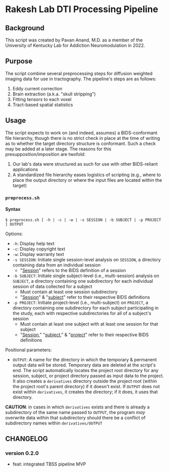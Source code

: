 # Rakesh Lab DTI Processing Pipeline

## Background

This script was created by Pavan Anand, M.D. as a member of the University of Kentucky Lab for Addiction Neuromodulation in 2022.

## Purpose

The script combine several preprocessing steps for diffusion weighted imaging data for use in tractography. The pipeline's steps are as follows:

1. Eddy current correction
2. Brain extraction (a.k.a. "skull stripping")
3. Fitting tensors to each voxel
4. Tract-based spatial statistics

## Usage

The script expects to work on (and indeed, assumes) a BIDS-conformant file hierarchy, though there is no strict check in place at the time of writing as to whether the target directory structure is conformant. Such a check may be added at a later stage. The reasons for this presupposition/imposition are twofold:

1. Our lab's data were structured as such for use with other BIDS-reliant applications
2. A standardized file hierarchy eases logistics of scripting (e.g., where to place the output directory or where the input files are located within the target)

### `preprocess.sh`

#### Syntax

`$ preprocess.sh [ -h | -c | -w | -s SESSION | -b SUBJECT | -p PROJECT ] OUTPUT`

Options:

* `-h`: Display help text
* `-c`: Display copyright text
* `-w`: Display warranty text
* `-s SESSION`: Initiate single session-level analysis on `SESSION`, a directory containing data from an individual session
  * "[Session](https://bids-standard.github.io/bids-starter-kit/folders_and_files/folders.html#session)" refers to the BIDS definition of a session
* `-b SUBJECT`: Initiate single subject-level (i.e., multi-session) analysis on `SUBJECT`, a directory containing one subdirectory for each individual session of data collected for a subject
  * Must contain at least one session subdirectory
  * "[Session](https://bids-standard.github.io/bids-starter-kit/folders_and_files/folders.html#session)" & "[subject](https://bids-standard.github.io/bids-starter-kit/folders_and_files/folders.html#subject)" refer to their respective BIDS definitions
* `-p PROJECT`: Initiate project-level (i.e., multi-subject) on `PROJECT`, a directory containing one subdirectory for each subject participating in the study, each with respective subdirectories for all of a subject's session
  * Must contain at least one subject with at least one session for that subject
  * "[Session](https://bids-standard.github.io/bids-starter-kit/folders_and_files/folders.html#session)," "[subject](https://bids-standard.github.io/bids-starter-kit/folders_and_files/folders.html#subject)," & "[project](https://bids-standard.github.io/bids-starter-kit/folders_and_files/folders.html#project)" refer to their respective BIDS definitions

Positional parameters:

* `OUTPUT`: A name for the directory in which the temporary & permanent output data will be stored. Temporary data are deleted at the script's end. The script automatically locates the project root directory for any session, subject, or project directory passed as input data to the project. It also creates a `derivatives` directory outside the project root (within the project root's parent directory) if it doesn't exist. If `OUTPUT` does not exist within `derivatives`, it creates the directory; if it does, it uses that directory.

**CAUTION**: in cases in which `derivatives` exists and there is already a subdirectory of the same name passed to `OUTPUT`, the program *may* overwrite data within that subdirectory should there be a conflict of subdirectory names within `derivatives/OUTPUT`

## CHANGELOG

### version 0.2.0

* feat: integrated TBSS pipeline MVP
